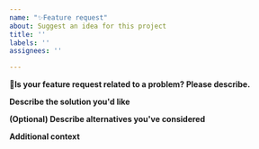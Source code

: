 ```yaml
---
name: "✨Feature request"
about: Suggest an idea for this project
title: ''
labels: ''
assignees: ''

---
```


**📝Is your feature request related to a problem? Please describe.**
<!-- A clear and concise description of what the problem is. Ex. I'm always frustrated when [...] -->

**Describe the solution you'd like**
<!-- A clear and concise description of what you want to happen. -->

**(Optional) Describe alternatives you've considered**
<!-- A clear and concise description of any alternative solutions or features you've considered. -->

**Additional context**
<!-- Add any other context or screenshots about the feature request here. -->
